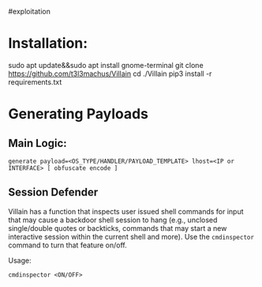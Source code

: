 #exploitation
# Installation:
sudo apt update&&sudo apt install gnome-terminal
git clone https://github.com/t3l3machus/Villain
cd ./Villain
pip3 install -r requirements.txt

# Generating Payloads

## Main Logic: 

```
generate payload=<OS_TYPE/HANDLER/PAYLOAD_TEMPLATE> lhost=<IP or INTERFACE> [ obfuscate encode ]
```

## Session Defender
Villain has a function that inspects user issued shell commands for input that may cause a backdoor shell session to hang (e.g., unclosed single/double quotes or backticks, commands that may start a new interactive session within the current shell and more). Use the `cmdinspector` command to turn that feature on/off.  

Usage: 
```
cmdinspector <ON/OFF>
```